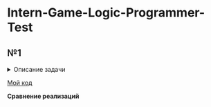# Intern-Game-Logic-Programmer-Test

## №1
<details>
  <summary>Описание задачи</summary>

  На языке Python написать алгоритм (функцию) определения четности целого числа, который будет аналогичен нижеприведенному по функциональности, но отличен по своей сути. Объяснить плюсы и минусы обеих реализаций. 

Пример: 
```python
def isEven(value):

      return value % 2 == 0
```
</details>

[Мой код](https://github.com/ego-fm/Intern-Game-Logic-Programmer-Test/blob/main/isEven.py)

**Сравнение реализаций**
